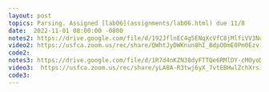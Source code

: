 ```yaml
---
layout: post
topics: Parsing. Assigned [lab06](assignments/lab06.html) due 11/8
date:  2022-11-01 08:00:00 -0800
notes2: https://drive.google.com/file/d/192JflnEC4g5ENqXcVfC8jMlfiVV3Nu0q/view?usp=share_link
video2: https://usfca.zoom.us/rec/share/QWhtJyDWKnun8hI_BdpO0mE0Pm0Ezv-c5_baxMZPFYeIaqSCgVFJapXfRa9dP7Q3.kEddru9e-SoZS75A 
code2: 
notes3: https://drive.google.com/file/d/1R7d4nKZN38dyFTTQe6RMlDY-cMOyoDNC/view?usp=sharing
video3:  https://usfca.zoom.us/rec/share/yLA8A-R3twj6yX_7vtEBHwlZchXrsI2jvxt_V3qMnNyPwXyMT9G16VNLwuZM-eIW.AzEzsqjGc9dO2lq2 
code3: 
---
```

